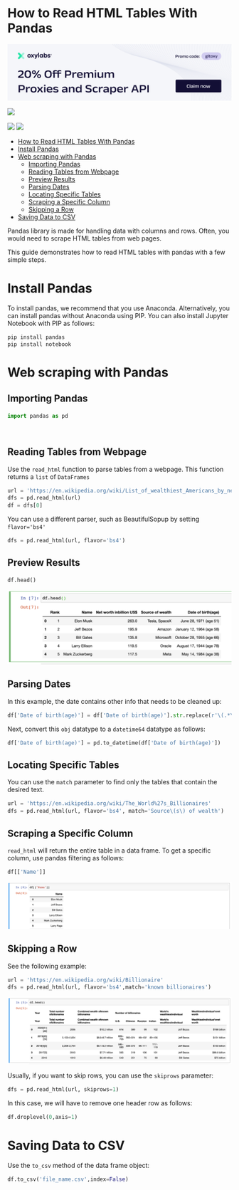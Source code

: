# How to Read HTML Tables With Pandas

[![Oxylabs promo code](https://raw.githubusercontent.com/oxylabs/product-integrations/refs/heads/master/Affiliate-Universal-1090x275.png)](https://oxylabs.go2cloud.org/aff_c?offer_id=7&aff_id=877&url_id=112)

[![](https://dcbadge.vercel.app/api/server/eWsVUJrnG5)](https://discord.gg/Pds3gBmKMH)


<a href="https://github.com/topics/pandas"><img src="https://img.shields.io/static/v1?label=&amp;message=pandas&amp;color=brightgreen" style="max-width: 100%;"></a> <a href="https://github.com/topics/web-scraping"><img src="https://img.shields.io/static/v1?label=&amp;message=Web%20Scraping&amp;color=important" style="max-width: 100%;"></a>

- [How to Read HTML Tables With Pandas](#how-to-read-html-tables-with-pandas)
- [​Install Pandas](#install-pandas)
- [Web scraping with Pandas](#web-scraping-with-pandas)
  - [Importing Pandas​](#importing-pandas)
  - [Reading Tables from Webpage](#reading-tables-from-webpage)
  - [Preview Results](#preview-results)
  - [Parsing Dates](#parsing-dates)
  - [Locating Specific Table​s](#locating-specific-tables)
  - [Scraping a Specific Column](#scraping-a-specific-column)
  - [Skipping a Row](#skipping-a-row)
- [Saving Data to CSV](#saving-data-to-csv)


Pandas library is made for handling data with columns and rows. Often, you would need to scrape HTML tables from web pages.

This guide demonstrates how to read HTML tables with pandas with a few simple steps.

# ​Install Pandas

To install pandas, we recommend that you use Anaconda. Alternatively, you can install pandas without Anaconda using PIP. You can also install Jupyter Notebook with PIP as follows:

```shell
pip install pandas
pip install notebook
```

# Web scraping with Pandas

## Importing Pandas​

```python
import pandas as pd
```

​

## Reading Tables from Webpage

Use the `read_html` function to parse tables from a webpage. This function returns a `list` of `DataFrames`

```python
url = 'https://en.wikipedia.org/wiki/List_of_wealthiest_Americans_by_net_worth'
dfs = pd.read_html(url)
df = dfs[0]
```

You can use a different parser, such as BeautifulSopup by setting `flavor='bs4'` 

```python
dfs = pd.read_html(url, flavor='bs4')
```

## Preview Results

```python
df.head()
```

![Dataframe](images/df_preview.png)

## Parsing Dates

In this example, the date contains other info that needs to be cleaned up:

```python
df['Date of birth(age)'] = df['Date of birth(age)'].str.replace(r'\(.*\)', '', regex=True)
```

Next, convert this `obj`  datatype to a `datetime64` datatype as follows:

```python
df['Date of birth(age)'] = pd.to_datetime(df['Date of birth(age)'])
```

## Locating Specific Table​s

You can use the `match` parameter to find only the tables that contain the desired text. 

```python
url = 'https://en.wikipedia.org/wiki/The_World%27s_Billionaires'
dfs = pd.read_html(url, flavor='bs4', match='Source\(s\) of wealth')
```



## Scraping a Specific Column

`read_html` will return the entire table in a data frame. To get a specific column, use pandas filtering as follows:

```python
df[['Name']]
```

![scraping one column](images/one_column.png)



## Skipping a Row

See the following example:

```python
url = 'https://en.wikipedia.org/wiki/Billionaire'
dfs = pd.read_html(url, flavor='bs4',match='known billionaires')
```

![skipping rows](images/skip_rows.png)

Usually, if you want to skip rows, you can use the `skiprows` parameter:

```python
dfs = pd.read_html(url, skiprows=1)
```

In this case, we will have to remove one header row as follows:

```python
df.droplevel(0,axis=1)
```

# Saving Data to CSV

Use the `to_csv` method of the data frame object:

```python
df.to_csv('file_name.csv',index=False)
```


